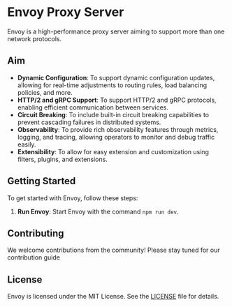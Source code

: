 # Envoy Proxy Server

Envoy is a high-performance proxy server aiming to support more than one network protocols.

## Aim

- **Dynamic Configuration**: To support dynamic configuration updates, allowing for real-time adjustments to routing rules, load balancing policies, and more.
- **HTTP/2 and gRPC Support**: To support HTTP/2 and gRPC protocols, enabling efficient communication between services.
- **Circuit Breaking**: To include built-in circuit breaking capabilities to prevent cascading failures in distributed systems.
- **Observability**: To provide rich observability features through metrics, logging, and tracing, allowing operators to monitor and debug traffic easily.
- **Extensibility**: To allow for easy extension and customization using filters, plugins, and extensions.

## Getting Started

To get started with Envoy, follow these steps:

1. **Run Envoy**: Start Envoy with the command `npm run dev`.

## Contributing

We welcome contributions from the community! Please stay tuned for our contribution guide

## License

Envoy is licensed under the MIT License. See the [LICENSE](LICENSE) file for details.
